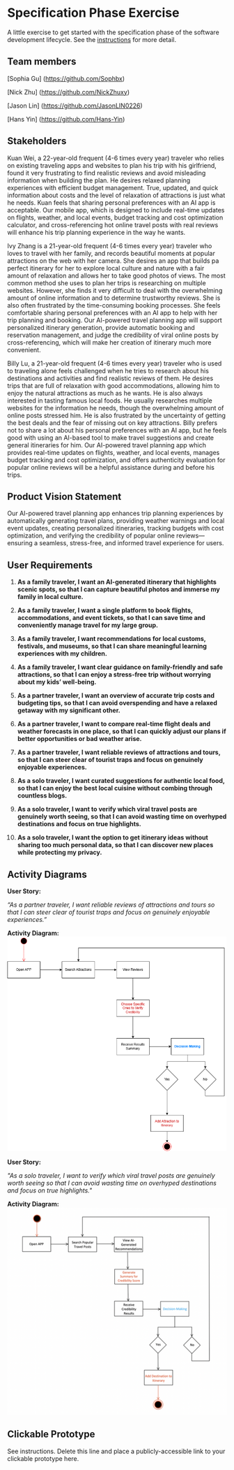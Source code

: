 # Specification Phase Exercise

A little exercise to get started with the specification phase of the software development lifecycle. See the [instructions](instructions.md) for more detail.

## Team members

[Sophia Gu] (https://github.com/Sophbx)
  
[Nick Zhu] (https://github.com/NickZhuxy)
  
[Jason Lin] (https://github.com/JasonLIN0226)
  
[Hans Yin] (https://github.com/Hans-Yin)
  

## Stakeholders

Kuan Wei, a 22-year-old frequent (4-6 times every year) traveler who relies on existing traveling apps and websites to plan his trip with his girlfriend, found it very frustrating to find realistic reviews and avoid misleading information when building the plan. He desires relaxed planning experiences with efficient budget management. True, updated, and quick information about costs and the level of relaxation of attractions is just what he needs. Kuan feels that sharing personal preferences with an AI app is acceptable. Our mobile app, which is designed to include real-time updates on flights, weather, and local events, budget tracking and cost optimization calculator, and cross-referencing hot online travel posts with real reviews will enhance his trip planning experience in the way he wants.
    
Ivy Zhang is a 21-year-old frequent (4-6 times every year) traveler who loves to travel with her family, and records beautiful moments at popular attractions on the web with her camera. She desires an app that builds pa perfect itinerary for her to explore local culture and nature with a fair amount of relaxation and allows her to take good photos of views. The most common method she uses to plan her trips is researching on multiple websites. However, she finds it very difficult to deal with the overwhelming amount of online information and to determine trustworthy reviews. She is also often frustrated by the time-consuming booking processes. She feels comfortable sharing personal preferences with an AI app to help with her trip planning and booking. Our AI-powered travel planning app will support personalized itinerary generation, provide automatic booking and reservation management, and judge the credibility of viral online posts by cross-referencing, which will make her creation of itinerary much more convenient.
   
Billy Lu, a 21-year-old frequent (4-6 times every year) traveler who is used to traveling alone feels challenged when he tries to research about his destinations and activities and find realistic reviews of them. He desires trips that are full of relaxation with good accommodations, allowing him to enjoy the natural attractions as much as he wants. He is also always interested in tasting famous local foods. He usually researches multiple websites for the information he needs, though the overwhelming amount of online posts stressed him. He is also frustrated by the uncertainty of getting the best deals and the fear of missing out on key attractions. Billy prefers not to share a lot about his personal preferences with an AI app, but he feels good with using an AI-based tool to make travel suggestions and create general itineraries for him. Our AI-powered travel planning app which provides real-time updates on flights, weather, and local events, manages budget tracking and cost optimization, and offers authenticity evaluation for popular online reviews will be a helpful assistance during and before his trips.



## Product Vision Statement

Our AI-powered travel planning app enhances trip planning experiences by automatically generating travel plans, providing weather warnings and local event updates, creating personalized itineraries, tracking budgets with cost optimization, and verifying the credibility of popular online reviews—ensuring a seamless, stress-free, and informed travel experience for users.


## User Requirements

1. **As a family traveler, I want an AI-generated itinerary that highlights scenic spots, so that I can capture beautiful photos and immerse my family in local culture.**

2. **As a family traveler, I want a single platform to book flights, accommodations, and event tickets, so that I can save time and conveniently manage travel for my large group.**

3. **As a family traveler, I want recommendations for local customs, festivals, and museums, so that I can share meaningful learning experiences with my children.**

4. **As a family traveler, I want clear guidance on family-friendly and safe attractions, so that I can enjoy a stress-free trip without worrying about my kids’ well-being.**

5. **As a partner traveler, I want an overview of accurate trip costs and budgeting tips, so that I can avoid overspending and have a relaxed getaway with my significant other.**

6. **As a partner traveler, I want to compare real-time flight deals and weather forecasts in one place, so that I can quickly adjust our plans if better opportunities or bad weather arise.**

7. **As a partner traveler, I want reliable reviews of attractions and tours, so that I can steer clear of tourist traps and focus on genuinely enjoyable experiences.**

8. **As a solo traveler, I want curated suggestions for authentic local food, so that I can enjoy the best local cuisine without combing through countless blogs.**

9. **As a solo traveler, I want to verify which viral travel posts are genuinely worth seeing, so that I can avoid wasting time on overhyped destinations and focus on true highlights.**

10. **As a solo traveler, I want the option to get itinerary ideas without sharing too much personal data, so that I can discover new places while protecting my privacy.**


## Activity Diagrams
**User Story:**

_“As a partner traveler, I want reliable reviews of attractions and tours so that I can steer clear of tourist traps and focus on genuinely enjoyable experiences.”_

**Activity Diagram:**
![Reliable Reviews Activity Diagram](Activity_Diagram.png)

**User Story:**

_"As a solo traveler, I want to verify which viral travel posts are genuinely worth seeing so that I can avoid wasting time on overhyped destinations and focus on true highlights."_

**Activity Diagram:**
![Activity Diagram for Solo Traveler](Activity_Diagram2.png)


## Clickable Prototype

See instructions. Delete this line and place a publicly-accessible link to your clickable prototype here.

